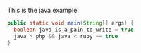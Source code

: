 This is the java example!

```java
public static void main(String[] args) {
  boolean java_is_a_pain_to_write = true
  java > php && java < ruby == true
}
```
